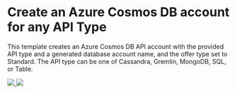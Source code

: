 # Create an Azure Cosmos DB account for any API Type

This template creates an Azure Cosmos DB API account with the provided API type and a generated database account name, and the offer type set to Standard. The API type can be one of Cassandra, Gremlin, MongoDB, SQL, or Table.

<a href="https://portal.azure.com/#create/Microsoft.Template/uri/https%3A%2F%2Fraw.githubusercontent.com%2Fmarkjbrown%2Fcosmosdb-create-account-arm-template%2Fmaster%2Fazuredeploy.json" target="_blank">
    <img src="http://azuredeploy.net/deploybutton.png"/>
</a>

<a href="http://armviz.io/#/?load=https%3A%2F%2Fraw.githubusercontent.com%2Fmarkjbrown%2Fcosmosdb-create-account-arm-template%2Fmaster%2Fazuredeploy.json" target="_blank">
    <img src="http://armviz.io/visualizebutton.png"/>
</a>